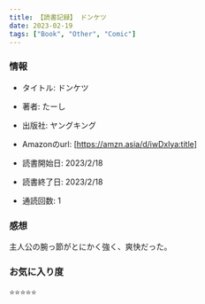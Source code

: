 ```yaml
---
title: 【読書記録】 ドンケツ
date: 2023-02-19
tags: ["Book", "Other", "Comic"]
---
```


### 情報
- タイトル: ドンケツ
- 著者: たーし
- 出版社: ヤングキング
- Amazonのurl: [https://amzn.asia/d/iwDxlya:title]

- 読書開始日: 2023/2/18
- 読書終了日: 2023/2/18
- 通読回数: 1

### 感想
主人公の腕っ節がとにかく強く、爽快だった。

### お気に入り度
⭐️⭐️⭐️⭐️⭐️
